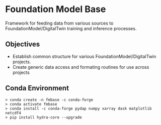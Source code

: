 
# Foundation Model Base

Framework for feeding data from various sources to FoundationModel/DigitalTwin training and inference processes.

## Objectives

- Establish common structure for various FoundationModel/DigitalTwin projects.
- Create generic data access and formating routines for use across projects

## Conda Environment

    > conda create -n fmbase -c conda-forge 
    > conda activate fmbase
    > conda install -c conda-forge pydap numpy xarray dask matplotlib netcdf4
    > pip install hydra-core --upgrade


